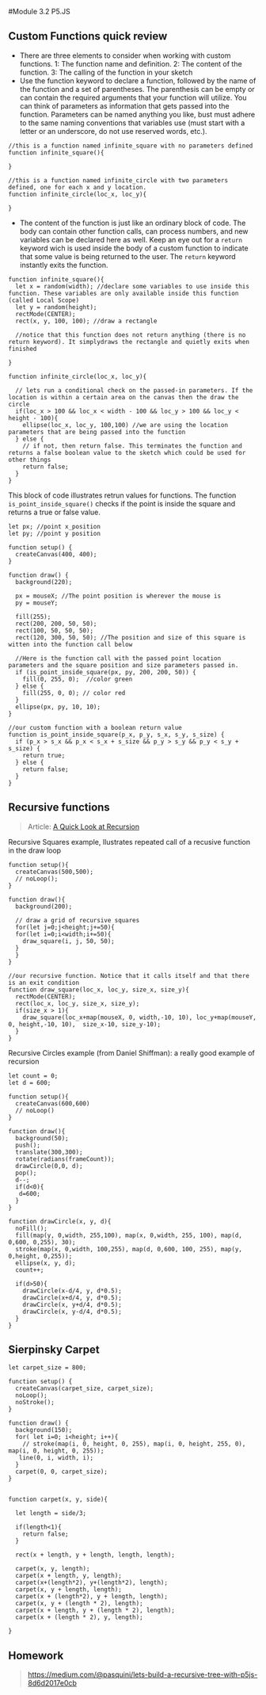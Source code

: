 #Module 3.2   P5.JS

## Custom Functions quick review
* There are three elements to consider when working with custom functions. 1: The function name and definition. 2: The content of the function. 3: The calling of the function in your sketch
* Use the function keyword to declare a function, followed by the name of the function and a set of parentheses. The parenthesis can be empty or can contain the required arguments that your function will utilize. You can think of parameters as information that gets passed into the function. Parameters can be named anything you like, bust must adhere to the same naming conventions that variables use (must start with a letter or an underscore, do not use reserved words, etc.).
```
//this is a function named infinite_square with no parameters defined
function infinite_square(){

}

//this is a function named infinite_circle with two parameters defined, one for each x and y location.
function infinite_circle(loc_x, loc_y){

}
```

* The content of the function is just like an ordinary block of code. The body can contain other function calls, can process numbers, and new variables can be declared here as well. Keep an eye out for a `return` keyword wich is used inside the body of a custom function to indicate that some value is being returned to the user. The `return` keyword instantly exits the function. 
```
function infinite_square(){
  let x = random(width); //declare some variables to use inside this function. These variables are only available inside this function (called Local Scope)
  let y = random(height);
  rectMode(CENTER);
  rect(x, y, 100, 100); //draw a rectangle

  //notice that this function does not return anything (there is no return keyword). It simplydraws the rectangle and quietly exits when finished

}

function infinite_circle(loc_x, loc_y){

  // lets run a conditional check on the passed-in parameters. If the location is within a certain area on the canvas then the draw the circle
  if(loc_x > 100 && loc_x < width - 100 && loc_y > 100 && loc_y < height - 100){
    ellipse(loc_x, loc_y, 100,100) //we are using the location parameters that are being passed into the function 
  } else {
    // if not, then return false. This terminates the function and returns a false boolean value to the sketch which could be used for other things
    return false;
  }
}
```

This block of code illustrates retrun values for functions. The function `is_point_inside_square()` checks if the point is inside the square and returns a true or false value.
```
let px; //point x_position
let py; //point y position

function setup() {
  createCanvas(400, 400);
}

function draw() {
  background(220);

  px = mouseX; //The point position is wherever the mouse is
  py = mouseY;

  fill(255);
  rect(200, 200, 50, 50); 
  rect(100, 50, 50, 50);
  rect(120, 300, 50, 50); //The position and size of this square is witten into the function call below

  //Here is the function call with the passed point location parameters and the square position and size parameters passed in.
  if (is_point_inside_square(px, py, 200, 200, 50)) {
    fill(0, 255, 0);  //color green
  } else {
    fill(255, 0, 0); // color red
  }
  ellipse(px, py, 10, 10);
}

//our custom function with a boolean return value
function is_point_inside_square(p_x, p_y, s_x, s_y, s_size) {
  if (p_x > s_x && p_x < s_x + s_size && p_y > s_y && p_y < s_y + s_size) {
    return true;
  } else {
    return false;
  }
}
```

## Recursive functions

> Article: [A Quick Look at Recursion](https://medium.com/front-end-weekly/a-quick-guide-to-recursion-by-example-c0e7949b8ab6)
> 

Recursive Squares example, Ilustrates repeated call of a recusive function in the draw loop
```
function setup(){
  createCanvas(500,500);
  // noLoop();
}

function draw(){
  background(200);
  
  // draw a grid of recursive squares
  for(let j=0;j<height;j+=50){
  for(let i=0;i<width;i+=50){
    draw_square(i, j, 50, 50);
  }
  }
}

//our recursive function. Notice that it calls itself and that there is an exit condition
function draw_square(loc_x, loc_y, size_x, size_y){
  rectMode(CENTER);
  rect(loc_x, loc_y, size_x, size_y);
  if(size_x > 1){
    draw_square(loc_x+map(mouseX, 0, width,-10, 10), loc_y+map(mouseY, 0, height,-10, 10),  size_x-10, size_y-10);
  }
}
```

Recursive Circles example (from Daniel Shiffman): a really good example of recursion
```
let count = 0;
let d = 600;

function setup(){
  createCanvas(600,600)
  // noLoop()
}

function draw(){
  background(50); 
  push();
  translate(300,300);
  rotate(radians(frameCount));
  drawCircle(0,0, d); 
  pop();
  d--;
  if(d<0){
   d=600; 
  }
}

function drawCircle(x, y, d){
  noFill();
  fill(map(y, 0,width, 255,100), map(x, 0,width, 255, 100), map(d, 0,600, 0,255), 30);
  stroke(map(x, 0,width, 100,255), map(d, 0,600, 100, 255), map(y, 0,height, 0,255));
  ellipse(x, y, d);
  count++;
  
  if(d>50){
    drawCircle(x-d/4, y, d*0.5);
    drawCircle(x+d/4, y, d*0.5);
    drawCircle(x, y+d/4, d*0.5);
    drawCircle(x, y-d/4, d*0.5);
  }
}
```

## Sierpinsky Carpet
```
let carpet_size = 800;

function setup() {
  createCanvas(carpet_size, carpet_size);
  noLoop();
  noStroke();
}

function draw() {
  background(150);
  for( let i=0; i<height; i++){
    // stroke(map(i, 0, height, 0, 255), map(i, 0, height, 255, 0), map(i, 0, height, 0, 255));
   line(0, i, width, i); 
  }
  carpet(0, 0, carpet_size);
}


function carpet(x, y, side){
  
  let length = side/3;
  
  if(length<1){
    return false;
  }
  
  rect(x + length, y + length, length, length);
  
  carpet(x, y, length);
  carpet(x + length, y, length);
  carpet(x+(length*2), y+(length*2), length);
  carpet(x, y + length, length);
  carpet(x + (length*2), y + length, length);
  carpet(x, y + (length * 2), length);
  carpet(x + length, y + (length * 2), length);
  carpet(x + (length * 2), y, length);
  
}
```


## Homework
> https://medium.com/@pasquini/lets-build-a-recursive-tree-with-p5js-8d6d2017e0cb
> 
